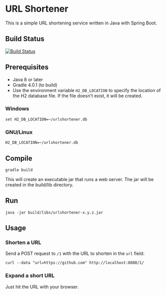 # URL Shortener

This is a simple URL shortening service written in Java with Spring Boot.

## Build Status
[![Build Status](https://travis-ci.org/pybeaudouin/urlshortener.svg?branch=master)](https://travis-ci.org/pybeaudouin/urlshortener)

## Prerequisites
- Java 8 or later
- Gradle 4.0.1 (to build)
- Use the environment variable `H2_DB_LOCATION` to specify the location of the
H2 database file. If the file doesn't exist, it will be created.

### Windows
`set H2_DB_LOCATION=~/urlshortener.db`

### GNU/Linux
`H2_DB_LOCATION=~/urlshortener.db`

## Compile
`gradle build`

This will create an executable jar that runs a web server.
The jar will be created in the build/lib directory.

## Run


`java -jar build/libs/urlshortener-x.y.z.jar`

## Usage
### Shorten a URL
Send a POST request to `/1` with the URL to shorten in the `url` field:

`curl --data "url=https://github.com" http://localhost:8080/1/`

### Expand a short URL
Just hit the URL with your browser.